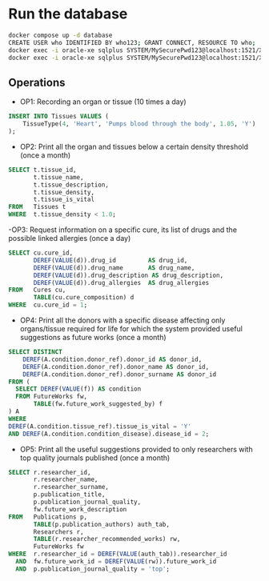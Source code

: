 

# Run the database

```bash
docker compose up -d database
CREATE USER who IDENTIFIED BY who123; GRANT CONNECT, RESOURCE TO who;
docker exec -i oracle-xe sqlplus SYSTEM/MySecurePwd123@localhost:1521/XEPDB1 @/dev/stdin < schema.sql
docker exec -i oracle-xe sqlplus SYSTEM/MySecurePwd123@localhost:1521/XEPDB1 @/dev/stdin < populate.sql
```




## Operations


- OP1: Recording an organ or tissue (10 times a day)
```sql
INSERT INTO Tissues VALUES (
    TissueType(4, 'Heart', 'Pumps blood through the body', 1.05, 'Y')
);
```

- OP2: Print all the organ and tissues below a certain density threshold (once a month)
```sql
SELECT t.tissue_id,
       t.tissue_name,
       t.tissue_description,
       t.tissue_density,
       t.tissue_is_vital
FROM   Tissues t
WHERE  t.tissue_density < 1.0;
```

-OP3: Request information on a specific cure, its list of drugs and the possible linked allergies (once a day)
```sql
SELECT cu.cure_id,
       DEREF(VALUE(d)).drug_id         AS drug_id,
       DEREF(VALUE(d)).drug_name       AS drug_name,
       DEREF(VALUE(d)).drug_description AS drug_description,
       DEREF(VALUE(d)).drug_allergies  AS drug_allergies
FROM   Cures cu,
       TABLE(cu.cure_composition) d
WHERE  cu.cure_id = 1;
```

- OP4: Print all the donors with a specific disease affecting only organs/tissue required for life for which the system
provided useful suggestions as future works (once a month)

```sql
SELECT DISTINCT
    DEREF(A.condition.donor_ref).donor_id AS donor_id,
    DEREF(A.condition.donor_ref).donor_name AS donor_id,
    DEREF(A.condition.donor_ref).donor_surname AS donor_id
FROM (
  SELECT DEREF(VALUE(f)) AS condition
  FROM FutureWorks fw,
       TABLE(fw.future_work_suggested_by) f
) A
WHERE
DEREF(A.condition.tissue_ref).tissue_is_vital = 'Y'
AND DEREF(A.condition.condition_disease).disease_id = 2;
```


- OP5: Print all the useful suggestions provided to only researchers with top quality journals published (once a month)
```sql
SELECT r.researcher_id,
       r.researcher_name,
       r.researcher_surname,
       p.publication_title,
       p.publication_journal_quality,
       fw.future_work_description
FROM   Publications p,
       TABLE(p.publication_authors) auth_tab,
       Researchers r,
       TABLE(r.researcher_recommended_works) rw,
       FutureWorks fw
WHERE  r.researcher_id = DEREF(VALUE(auth_tab)).researcher_id
  AND  fw.future_work_id = DEREF(VALUE(rw)).future_work_id
  AND  p.publication_journal_quality = 'top';
```